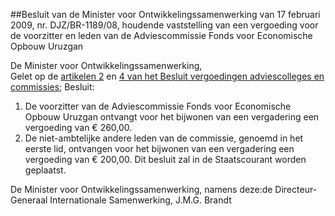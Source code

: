 <meta http-equiv='Content-Type' content='text/html; charset=utf-8' />

##Besluit van de Minister voor Ontwikkelingssamenwerking van 17 februari 2009, nr. DJZ/BR-1189/08, houdende vaststelling van een vergoeding voor de voorzitter en leden van de Adviescommissie Fonds voor Economische Opbouw Uruzgan

De Minister voor Ontwikkelingssamenwerking,  
Gelet op de [artikelen 2](../../../../../../../../../../AMvB/besluit/vergoedingen/adviescolleges/en/commissies/BWBR0025279/README.md) en [4 van het Besluit vergoedingen adviescolleges en commissies](../../../../../../../../../../AMvB/besluit/vergoedingen/adviescolleges/en/commissies/BWBR0025279/README.md);
Besluit:     
1.  De voorzitter van de Adviescommissie Fonds voor Economische Opbouw Uruzgan ontvangt voor het bijwonen van een vergadering een vergoeding van € 260,00.   
2.  De niet-ambtelijke andere leden van de commissie, genoemd in het eerste lid, ontvangen voor het bijwonen van een vergadering een vergoeding van € 200,00.    Dit besluit zal in de Staatscourant worden geplaatst.  

De 
Minister voor Ontwikkelingssamenwerking, namens deze:de 
Directeur-Generaal Internationale Samenwerking, 
J.M.G. Brandt     
